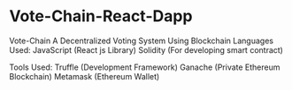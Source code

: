 # Vote-Chain-React-Dapp
Vote-Chain
A Decentralized Voting System Using  Blockchain
Languages Used:
JavaScript (React js Library)
Solidity (For developing smart contract)

Tools Used:
Truffle (Development Framework)
Ganache (Private Ethereum Blockchain)
Metamask (Ethereum Wallet)
